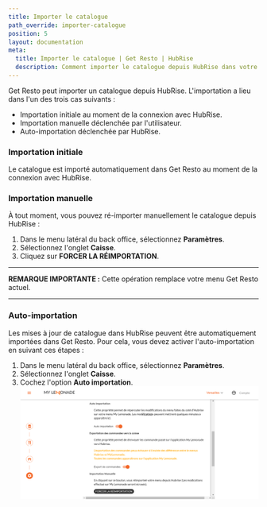 ```yaml
---
title: Importer le catalogue
path_override: importer-catalogue
position: 5
layout: documentation
meta:
  title: Importer le catalogue | Get Resto | HubRise
  description: Comment importer le catalogue depuis HubRise dans votre menu Get Resto.
---
```


Get Resto peut importer un catalogue depuis HubRise. L'importation a lieu dans l'un des trois cas suivants :

- Importation initiale au moment de la connexion avec HubRise.
- Importation manuelle déclenchée par l'utilisateur.
- Auto-importation déclenchée par HubRise.

### Importation initiale

Le catalogue est importé automatiquement dans Get Resto au moment de la connexion avec HubRise.

### Importation manuelle

À tout moment, vous pouvez ré-importer manuellement le catalogue depuis HubRise :

1.  Dans le menu latéral du back office, sélectionnez **Paramètres**.
1.  Sélectionnez l'onglet **Caisse**.
1.  Cliquez sur **FORCER LA RÉIMPORTATION**.

---

**REMARQUE IMPORTANTE :** Cette opération remplace votre menu Get Resto actuel.

---

### Auto-importation

Les mises à jour de catalogue dans HubRise peuvent être automatiquement importées dans Get Resto. Pour cela, vous devez activer l'auto-importation en suivant ces étapes :

1.  Dans le menu latéral du back office, sélectionnez **Paramètres**.
1.  Sélectionnez l'onglet **Caisse**.
1.  Cochez l'option **Auto importation**.
    ![Associer les codes ref - Importer le catalogue](./images/002-catalog-import.png)
